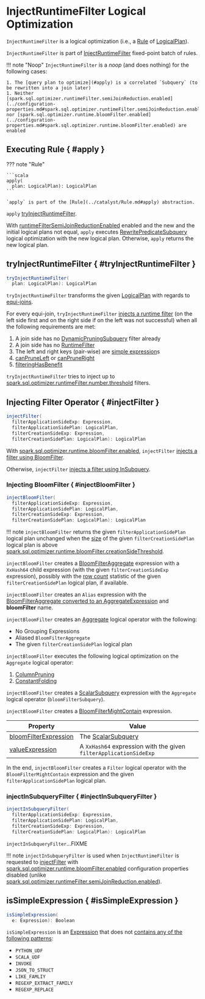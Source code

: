 # InjectRuntimeFilter Logical Optimization

`InjectRuntimeFilter` is a logical optimization (i.e., a [Rule](../catalyst/Rule.md) of [LogicalPlan](../logical-operators/LogicalPlan.md)).

`InjectRuntimeFilter` is part of [InjectRuntimeFilter](../SparkOptimizer.md#InjectRuntimeFilter) fixed-point batch of rules.

!!! note "Noop"
    `InjectRuntimeFilter` is a _noop_ (and does nothing) for the following cases:

    1. The [query plan to optimize](#apply) is a correlated `Subquery` (to be rewritten into a join later)
    1. Neither [spark.sql.optimizer.runtimeFilter.semiJoinReduction.enabled](../configuration-properties.md#spark.sql.optimizer.runtimeFilter.semiJoinReduction.enabled) nor [spark.sql.optimizer.runtime.bloomFilter.enabled](../configuration-properties.md#spark.sql.optimizer.runtime.bloomFilter.enabled) are enabled

## Executing Rule { #apply }

??? note "Rule"

    ```scala
    apply(
      plan: LogicalPlan): LogicalPlan
    ```

    `apply` is part of the [Rule](../catalyst/Rule.md#apply) abstraction.

`apply` [tryInjectRuntimeFilter](#tryInjectRuntimeFilter).

With [runtimeFilterSemiJoinReductionEnabled](../SQLConf.md#runtimeFilterSemiJoinReductionEnabled) enabled and the new and the initial logical plans not equal, `apply` executes [RewritePredicateSubquery](RewritePredicateSubquery.md) logical optimization with the new logical plan. Otherwise, `apply` returns the new logical plan.

## tryInjectRuntimeFilter { #tryInjectRuntimeFilter }

```scala
tryInjectRuntimeFilter(
  plan: LogicalPlan): LogicalPlan
```

`tryInjectRuntimeFilter` transforms the given [LogicalPlan](../logical-operators/LogicalPlan.md) with regards to [equi-joins](../ExtractEquiJoinKeys.md#unapply).

For every equi-join, `tryInjectRuntimeFilter` [injects a runtime filter](#injectFilter) (on the left side first and on the right side if on the left was not successful) when all the following requirements are met:

1. A join side has no [DynamicPruningSubquery](#hasDynamicPruningSubquery) filter already
1. A join side has no [RuntimeFilter](#hasRuntimeFilter)
1. The left and right keys (pair-wise) are [simple expression](#isSimpleExpression)s
1. [canPruneLeft](../JoinSelectionHelper.md#canPruneLeft) or [canPruneRight](../JoinSelectionHelper.md#canPruneRight)
1. [filteringHasBenefit](#filteringHasBenefit)

`tryInjectRuntimeFilter` tries to inject up to [spark.sql.optimizer.runtimeFilter.number.threshold](../configuration-properties.md#spark.sql.optimizer.runtimeFilter.number.threshold) filters.

## Injecting Filter Operator { #injectFilter }

```scala
injectFilter(
  filterApplicationSideExp: Expression,
  filterApplicationSidePlan: LogicalPlan,
  filterCreationSideExp: Expression,
  filterCreationSidePlan: LogicalPlan): LogicalPlan
```

With [spark.sql.optimizer.runtime.bloomFilter.enabled](../configuration-properties.md#spark.sql.optimizer.runtime.bloomFilter.enabled), `injectFilter` [injects a filter using BloomFilter](#injectBloomFilter).

Otherwise, `injectFilter` [injects a filter using InSubquery](#injectInSubqueryFilter).

### Injecting BloomFilter { #injectBloomFilter }

```scala
injectBloomFilter(
  filterApplicationSideExp: Expression,
  filterApplicationSidePlan: LogicalPlan,
  filterCreationSideExp: Expression,
  filterCreationSidePlan: LogicalPlan): LogicalPlan
```

!!! note
    `injectBloomFilter` returns the given `filterApplicationSidePlan` logical plan unchanged when the [size](../cost-based-optimization/Statistics.md#sizeInBytes) of the given `filterCreationSidePlan` logical plan is above [spark.sql.optimizer.runtime.bloomFilter.creationSideThreshold](../configuration-properties.md#spark.sql.optimizer.runtime.bloomFilter.creationSideThreshold).

`injectBloomFilter` creates a [BloomFilterAggregate](../expressions/BloomFilterAggregate.md) expression with a `XxHash64` child expression (with the given `filterCreationSideExp` expression), possibly with the [row count](../cost-based-optimization/Statistics.md#rowCount) statistic of the given `filterCreationSidePlan` logical plan, if available.

`injectBloomFilter` creates an `Alias` expression with the [BloomFilterAggregate converted to an AggregateExpression](../expressions/AggregateFunction.md#toAggregateExpression) and **bloomFilter** name.

`injectBloomFilter` creates an [Aggregate](../logical-operators/Aggregate.md) logical operator with the following:

* No Grouping Expressions
* Aliased `BloomFilterAggregate`
* The given `filterCreationSidePlan` logical plan

`injectBloomFilter` executes the following logical optimization on the `Aggregate` logical operator:

1. [ColumnPruning](../logical-optimizations/ColumnPruning.md)
1. [ConstantFolding](../logical-optimizations/ConstantFolding.md)

`injectBloomFilter` creates a [ScalarSubquery](../expressions/ScalarSubquery.md) expression with the `Aggregate` logical operator (`bloomFilterSubquery`).

`injectBloomFilter` creates a [BloomFilterMightContain](../expressions/BloomFilterMightContain.md) expression.

Property | Value
---------|------
[bloomFilterExpression](../expressions/BloomFilterMightContain.md#bloomFilterExpression) | The [ScalarSubquery](../expressions/ScalarSubquery.md)
[valueExpression](../expressions/BloomFilterMightContain.md#valueExpression) | A `XxHash64` expression with the given `filterApplicationSideExp`

In the end, `injectBloomFilter` creates a `Filter` logical operator with the `BloomFilterMightContain` expression and the given `filterApplicationSidePlan` logical plan.

### injectInSubqueryFilter { #injectInSubqueryFilter }

```scala
injectInSubqueryFilter(
  filterApplicationSideExp: Expression,
  filterApplicationSidePlan: LogicalPlan,
  filterCreationSideExp: Expression,
  filterCreationSidePlan: LogicalPlan): LogicalPlan
```

`injectInSubqueryFilter`...FIXME

!!! note
    `injectInSubqueryFilter` is used when `InjectRuntimeFilter` is requested to [injectFilter](#injectFilter) with [spark.sql.optimizer.runtime.bloomFilter.enabled](../configuration-properties.md#spark.sql.optimizer.runtime.bloomFilter.enabled) configuration properties disabled (unlike [spark.sql.optimizer.runtimeFilter.semiJoinReduction.enabled](../configuration-properties.md#spark.sql.optimizer.runtimeFilter.semiJoinReduction.enabled)).

## isSimpleExpression { #isSimpleExpression }

```scala
isSimpleExpression(
  e: Expression): Boolean
```

`isSimpleExpression` is an [Expression](../expressions/Expression.md) that does not [contains any of the following patterns](../catalyst/TreePatternBits.md#containsAnyPattern):

* `PYTHON_UDF`
* `SCALA_UDF`
* `INVOKE`
* `JSON_TO_STRUCT`
* `LIKE_FAMLIY`
* `REGEXP_EXTRACT_FAMILY`
* `REGEXP_REPLACE`

